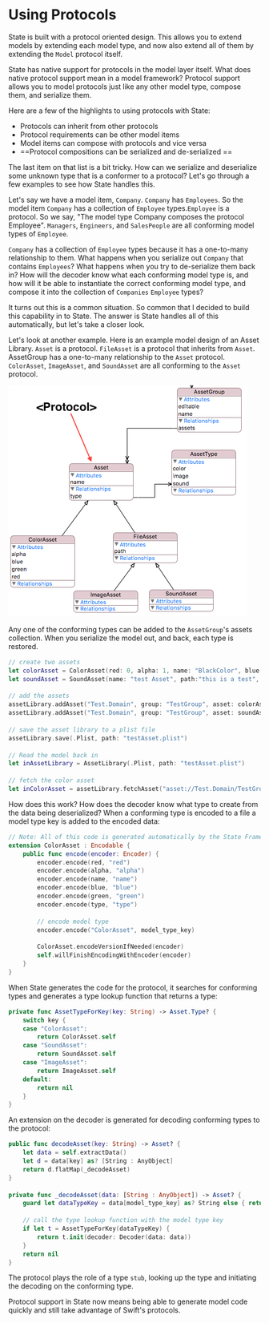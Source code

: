 # Using Protocols


State is built with a protocol oriented design. This allows you to extend models by extending each model type, and now also extend all of them by extending the `Model` protocol itself. 

State has native support for protocols in the model layer itself. What does native protocol support mean in a model framework? Protocol support allows you to model protocols just like any other model type, compose them, and serialize them. 

Here are a few of the highlights to using protocols with State:

* Protocols can inherit from other protocols
* Protocol requirements can be other model items
* Model items can compose with protocols and vice versa
* ==Protocol compositions can be serialized and de-serialized  ==

The last item on that list is a bit tricky. How can we serialize and deserialize some unknown type that is a conformer to a protocol? Let's go through a few examples to see how State handles this.

Let's say we have a model item, `Company`. `Company` has `Employees`. So the model item `Company` has a collection of `Employee` types.`Employee` is a protocol. So we say, "The model type Company composes the protocol Employee".  `Managers`, `Engineers`, and `SalesPeople` are all conforming model types of `Employee`. 

`Company` has a collection of `Employee` types because it has a one-to-many relationship to them. What happens when you serialize out `Company` that contains `Employees`? What happens when you try to de-serialize them back in? How will the decoder know what each conforming model type is, and how will it be able to instantiate the correct conforming model type, and compose it into the collection of `Companies`  `Employee` types?

It turns out this is a common situation. So common that I decided to build this capability in to State. The answer is State handles all of this automatically, but let's take a closer look.

Let's look at another example. Here is an example model design of an Asset Library. `Asset` is a protocol.  `FileAsset` is a protocol that inherits from `Asset`. AssetGroup has a one-to-many relationship to the `Asset` protocol. `ColorAsset`, `ImageAsset`, and `SoundAsset` are all conforming to the `Asset` protocol.

![](/resources/protocol_2.png)

Any one of the conforming types can be added to the `AssetGroup`'s assets collection. When you serialize the model out, and back, each type is restored. 
```swift
// create two assets
let colorAsset = ColorAsset(red: 0, alpha: 1, name: "BlackColor", blue: 0, green: 0, type:.Color)
let soundAsset = SoundAsset(name: "test Asset", path:"this is a test", type:.Sound)

// add the assets
assetLibrary.addAsset("Test.Domain", group: "TestGroup", asset: colorAsset)
assetLibrary.addAsset("Test.Domain", group: "TestGroup", asset: soundAsset)

// save the asset library to a plist file
assetLibrary.save(.Plist, path: "testAsset.plist")

// Read the model back in
let inAssetLibrary = AssetLibrary(.Plist, path: "testAsset.plist")

// fetch the color asset
let inColorAsset = assetLibrary.fetchAsset("asset://Test.Domain/TestGroup/BlackColor")
```

How does this work? How does the decoder know what type to create from the data being deserialized? When a conforming type is encoded to a file a model type key is added to the encoded data: 
```swift
// Note: All of this code is generated automatically by the State Framework code generator. 
extension ColorAsset : Encodable {
    public func encode(encoder: Encoder) {
        encoder.encode(red, "red")
        encoder.encode(alpha, "alpha")
        encoder.encode(name, "name")
        encoder.encode(blue, "blue")
        encoder.encode(green, "green")
        encoder.encode(type, "type")

        // encode model type
        encoder.encode("ColorAsset", model_type_key)
        
        ColorAsset.encodeVersionIfNeeded(encoder)
        self.willFinishEncodingWithEncoder(encoder)
    }
}
```
When State generates the code for the protocol, it searches for conforming types and generates a type lookup function that returns a type: 

```swift
private func AssetTypeForKey(key: String) -> Asset.Type? {
    switch key {
    case "ColorAsset":
        return ColorAsset.self
    case "SoundAsset":
        return SoundAsset.self
    case "ImageAsset":
        return ImageAsset.self
    default:
        return nil
    }
}
```
An extension on the decoder is generated for decoding conforming types to the protocol:

```swift
public func decodeAsset(key: String) -> Asset? {
    let data = self.extractData()
    let d = data[key] as? [String : AnyObject]
    return d.flatMap(_decodeAsset)
}

private func _decodeAsset(data: [String : AnyObject]) -> Asset? {
    guard let dataTypeKey = data[model_type_key] as? String else { return nil }

    // call the type lookup function with the model type key
    if let t = AssetTypeForKey(dataTypeKey) {
        return t.init(decoder: Decoder(data: data))
    }
    return nil
}
```

The protocol plays the role of a type `stub`, looking up the type and initiating the decoding on the conforming type.

Protocol support in State now means being able to generate model code quickly and still take advantage of Swift's protocols. 
